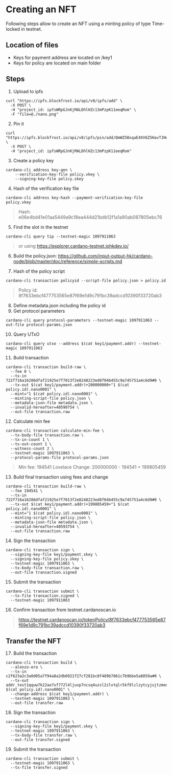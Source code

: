 # Creating an NFT

Following steps allow to create an NFT using a minting policy of type Time-locked in testnet.

## Location of files
- Keys for payment address are located on /key1
- Keys for policy are located on main folder

## Steps
1. Upload to ipfs
```
curl "https://ipfs.blockfrost.io/api/v0/ipfs/add" \
  -X POST \
  -H "project_id: ipfsWRpGJnKjMALDhlHZc13mPzpK11eeqRom" \
  -F "file=@./nano.png"
```
2. Pin it
```
curl "https://ipfs.blockfrost.io/api/v0/ipfs/pin/add/QmWZ5BxqaE4XV6Z5HavTJHdazL2tYdF6MraFGJAh2ZY6r6" \
  -X POST \
  -H "project_id: ipfsWRpGJnKjMALDhlHZc13mPzpK11eeqRom"
```
3. Create a policy key
```
cardano-cli address key-gen \
    --verification-key-file policy.vkey \
    --signing-key-file policy.skey
```
4. Hash of the verification key file
```
cardano-cli address key-hash --payment-verification-key-file policy.vkey
```

> Hash: e06e4bd41e01aa5449a9c18ea444d21bdb12f1a1a90ab087805ebc76

5. Find the slot in the testnet
```
cardano-cli query tip --testnet-magic 1097911063
```

> or using https://explorer.cardano-testnet.iohkdev.io/

6. Build the policy.json: https://github.com/input-output-hk/cardano-node/blob/master/doc/reference/simple-scripts.md

7. Hash of the policy script
```
cardano-cli transaction policyid --script-file policy.json > policy.id
```

> Policy id: 8f7633ebcf477753565e87f69e1d9c791bc39adccd10390f33720ab3

8. Define metadata.json including the policy id
9. Get protocol parameters
```
cardano-cli query protocol-parameters --testnet-magic 1097911063 --out-file protocol-params.json
```

10. Query UTxO
```
cardano-cli query utxo --address $(cat key1/payment.addr) --testnet-magic 1097911063
```

11. Build transaction
```
cardano-cli transaction build-raw \
  --fee 0 \
  --tx-in 722f716a16286dfaf21925e7f7013f2e8248223ed8f04b455c9a745751a4c6d9#0 \
  --tx-out $(cat key1/payment.addr)+200000000+"1 $(cat policy.id).nano0001" \
  --mint="1 $(cat policy.id).nano0001" \
  --minting-script-file policy.json \
  --metadata-json-file metadata.json \
  --invalid-hereafter=40590754 \
  --out-file transaction.raw
```

12. Calculate min fee
```
cardano-cli transaction calculate-min-fee \
  --tx-body-file transaction.raw \
  --tx-in-count 1 \
  --tx-out-count 1 \
  --witness-count 2 \
  --testnet-magic 1097911063 \
  --protocol-params-file protocol-params.json
  ```

> Min fee: 194541 Lovelace
> Change: 200000000 - 194541 = 199805459

13. Build final transaction using fees and change
```
cardano-cli transaction build-raw \
  --fee 194541 \
  --tx-in 722f716a16286dfaf21925e7f7013f2e8248223ed8f04b455c9a745751a4c6d9#0 \
  --tx-out $(cat key1/payment.addr)+199805459+"1 $(cat policy.id).nano0001" \
  --mint="1 $(cat policy.id).nano0001" \
  --minting-script-file policy.json \
  --metadata-json-file metadata.json \
  --invalid-hereafter=40593754 \
  --out-file transaction.raw
```

14. Sign the transaction
```
cardano-cli transaction sign \
  --signing-key-file key1/payment.skey \
  --signing-key-file policy.skey \
  --testnet-magic 1097911063 \
  --tx-body-file transaction.raw \
  --out-file transaction.signed
```

15. Submit the transaction
```
cardano-cli transaction submit \
  --tx-file transaction.signed \
  --testnet-magic 1097911063
```

16. Confirm transaction from testnet.cardanoscan.io
> https://testnet.cardanoscan.io/tokenPolicy/8f7633ebcf477753565e87f69e1d9c791bc39adccd10390f33720ab3

## Transfer the NFT

17. Build the transaction
```
cardano-cli transaction build \
  --alonzo-era \
  --tx-in c2f623a2c3a0d05a7f94a8a2db6921f27cf281bc8f489b7861c7b9bbe5a8059a#0 \
  --tx-out addr_test1qquw7k22ae7xf772l4ljuvp7ncsq4uzsl2zlvtqlr5kf9lclzytcyjujtzmedxzjgq92kwg48my4dsdnzcmdj6eh5sxqy4j3up+5000000+"1 $(cat policy.id).nano0001" \
  --change-address $(cat key1/payment.addr) \
  --testnet-magic 1097911063 \
  --out-file transfer.raw
```

18. Sign the transaction
```
cardano-cli transaction sign \
  --signing-key-file key1/payment.skey \
  --testnet-magic 1097911063 \
  --tx-body-file transfer.raw \
  --out-file transfer.signed
```

19. Submit the transaction
```
cardano-cli transaction submit \
  --testnet-magic 1097911063 \
  --tx-file transfer.signed
```